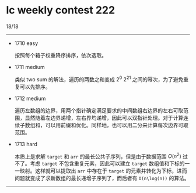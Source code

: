 # lc weekly contest 222

18/18

------

- 1710 easy

    按照每个箱子权重降序排序，依次选取。

- 1711 medium

    类似 two sum 的解法，遍历的两数之和变成 $2^0 ~ 2^21$ 之间的幂次，为了避免重复可以先排序。

- 1712 medium

    遍历左数组的边界，用两个指针确定满足要求的中间数组右边界的左右可取范围，显然随着左边界递增，左右界均递增，因此可以双指针处理。对于计算连续子数组和，可以用前缀和优化。同样地，也可以用二分来计算每次边界可取范围。

- 1713 hard

    本质上是求解 `target` 和 `arr` 的最长公共子序列，但是由于数据范围 $O(n^2)$ 过不了。考虑 `target` 不包含重复元素，因此可以建立 `target` 数组值和下标的一一映射。这样就可以提取出 `arr` 中存在于 `target` 的元素并转化为下标，进而问题就变成了求新数组的最长递增子序列了，而后者有 `O(n\log(n))` 的算法。

------